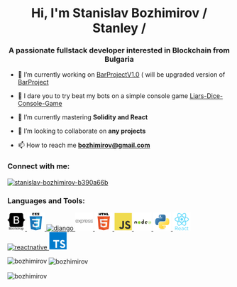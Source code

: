 <h1 align="center">Hi, I'm Stanislav Bozhimirov / Stanley /</h1>
<h3 align="center">A passionate fullstack developer interested in Blockchain from Bulgaria</h3>

- 🔭 I’m currently working on [BarProjectV1.0](https://github.com/bozhimirov/BarProjectV1.0) ( will be upgraded version of [BarProject](project-bar.vercel.app/)
  
- 🔭 I dare you to try beat my bots on a simple console game [Liars-Dice-Console-Game](https://replit.com/@bozhimirov/Liars-Dice-Console-Game)

- 🌱 I’m currently mastering **Solidity and React**

- 👯 I’m looking to collaborate on **any projects**

- 📫 How to reach me **bozhimirov@gmail.com**

<h3 align="left">Connect with me:</h3>
<p align="left">
<a href="https://linkedin.com/in/stanislav-bozhimirov-b390a66b" target="blank"><img align="center" src="https://raw.githubusercontent.com/rahuldkjain/github-profile-readme-generator/master/src/images/icons/Social/linked-in-alt.svg" alt="stanislav-bozhimirov-b390a66b" height="30" width="40" /></a>
</p>

<h3 align="left">Languages and Tools:</h3>
<p align="left"> <a href="https://getbootstrap.com" target="_blank" rel="noreferrer"> <img src="https://raw.githubusercontent.com/devicons/devicon/master/icons/bootstrap/bootstrap-plain-wordmark.svg" alt="bootstrap" width="40" height="40"/> </a> <a href="https://www.w3schools.com/css/" target="_blank" rel="noreferrer"> <img src="https://raw.githubusercontent.com/devicons/devicon/master/icons/css3/css3-original-wordmark.svg" alt="css3" width="40" height="40"/> </a> <a href="https://www.djangoproject.com/" target="_blank" rel="noreferrer"> <img src="https://cdn.worldvectorlogo.com/logos/django.svg" alt="django" width="40" height="40"/> </a> <a href="https://expressjs.com" target="_blank" rel="noreferrer"> <img src="https://raw.githubusercontent.com/devicons/devicon/master/icons/express/express-original-wordmark.svg" alt="express" width="40" height="40"/> </a> <a href="https://www.w3.org/html/" target="_blank" rel="noreferrer"> <img src="https://raw.githubusercontent.com/devicons/devicon/master/icons/html5/html5-original-wordmark.svg" alt="html5" width="40" height="40"/> </a> <a href="https://developer.mozilla.org/en-US/docs/Web/JavaScript" target="_blank" rel="noreferrer"> <img src="https://raw.githubusercontent.com/devicons/devicon/master/icons/javascript/javascript-original.svg" alt="javascript" width="40" height="40"/> </a> <a href="https://nodejs.org" target="_blank" rel="noreferrer"> <img src="https://raw.githubusercontent.com/devicons/devicon/master/icons/nodejs/nodejs-original-wordmark.svg" alt="nodejs" width="40" height="40"/> </a> <a href="https://www.python.org" target="_blank" rel="noreferrer"> <img src="https://raw.githubusercontent.com/devicons/devicon/master/icons/python/python-original.svg" alt="python" width="40" height="40"/> </a> <a href="https://reactjs.org/" target="_blank" rel="noreferrer"> <img src="https://raw.githubusercontent.com/devicons/devicon/master/icons/react/react-original-wordmark.svg" alt="react" width="40" height="40"/> </a> <a href="https://reactnative.dev/" target="_blank" rel="noreferrer"> <img src="https://reactnative.dev/img/header_logo.svg" alt="reactnative" width="40" height="40"/> </a> <a href="https://www.typescriptlang.org/" target="_blank" rel="noreferrer"> <img src="https://raw.githubusercontent.com/devicons/devicon/master/icons/typescript/typescript-original.svg" alt="typescript" width="40" height="40"/> </a> </p>

<p><img align="left" src="https://github-readme-stats.vercel.app/api/top-langs?username=bozhimirov&show_icons=true&locale=en&layout=compact" alt="bozhimirov" /></p>

<p>&nbsp;<img align="center" src="https://github-readme-stats.vercel.app/api?username=bozhimirov&show_icons=true&locale=en" alt="bozhimirov" /></p>

<p><img align="center" src="https://github-readme-streak-stats.herokuapp.com/?user=bozhimirov&" alt="bozhimirov" /></p>

<!---
bozhimirov/bozhimirov is a ✨ special ✨ repository because its `README.md` (this file) appears on your GitHub profile.
You can click the Preview link to take a look at your changes.
--->
